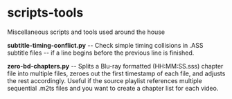 # scripts-tools
Miscellaneous scripts and tools used around the house

__subtitle-timing-conflict.py__ -- Check simple timing collisions in .ASS subtitle files -- if a line begins before the previous line is finished.

__zero-bd-chapters.py__ -- Splits a Blu-ray formatted (HH:MM:SS.sss) chapter file into multiple files, zeroes out the first timestamp of each file, and adjusts the rest accordingly.  Useful if the source playlist references multiple sequential .m2ts files and you want to create a chapter list for each video.

